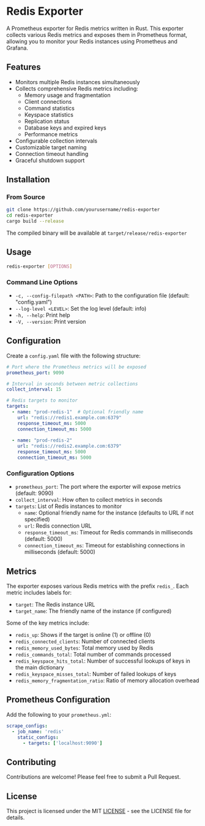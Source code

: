 # Redis Exporter

A Prometheus exporter for Redis metrics written in Rust. This exporter collects various Redis metrics and exposes them in Prometheus format, allowing you to monitor your Redis instances using Prometheus and Grafana.

## Features

- Monitors multiple Redis instances simultaneously
- Collects comprehensive Redis metrics including:
  - Memory usage and fragmentation
  - Client connections
  - Command statistics
  - Keyspace statistics
  - Replication status
  - Database keys and expired keys
  - Performance metrics
- Configurable collection intervals
- Customizable target naming
- Connection timeout handling
- Graceful shutdown support

## Installation

### From Source

```bash
git clone https://github.com/yourusername/redis-exporter
cd redis-exporter
cargo build --release
```

The compiled binary will be available at `target/release/redis-exporter`

## Usage

```bash
redis-exporter [OPTIONS]
```

### Command Line Options

- `-c, --config-filepath <PATH>`: Path to the configuration file (default: "config.yaml")
- `--log-level <LEVEL>`: Set the log level (default: info)
- `-h, --help`: Print help
- `-V, --version`: Print version

## Configuration

Create a `config.yaml` file with the following structure:

```yaml
# Port where the Prometheus metrics will be exposed
prometheus_port: 9090

# Interval in seconds between metric collections
collect_interval: 15

# Redis targets to monitor
targets:
  - name: "prod-redis-1"  # Optional friendly name
    url: "redis://redis1.example.com:6379"
    response_timeout_ms: 5000
    connection_timeout_ms: 5000
  
  - name: "prod-redis-2"
    url: "redis://redis2.example.com:6379"
    response_timeout_ms: 5000
    connection_timeout_ms: 5000
```

### Configuration Options

- `prometheus_port`: The port where the exporter will expose metrics (default: 9090)
- `collect_interval`: How often to collect metrics in seconds
- `targets`: List of Redis instances to monitor
  - `name`: Optional friendly name for the instance (defaults to URL if not specified)
  - `url`: Redis connection URL
  - `response_timeout_ms`: Timeout for Redis commands in milliseconds (default: 5000)
  - `connection_timeout_ms`: Timeout for establishing connections in milliseconds (default: 5000)

## Metrics

The exporter exposes various Redis metrics with the prefix `redis_`. Each metric includes labels for:
- `target`: The Redis instance URL
- `target_name`: The friendly name of the instance (if configured)

Some of the key metrics include:

- `redis_up`: Shows if the target is online (1) or offline (0)
- `redis_connected_clients`: Number of connected clients
- `redis_memory_used_bytes`: Total memory used by Redis
- `redis_commands_total`: Total number of commands processed
- `redis_keyspace_hits_total`: Number of successful lookups of keys in the main dictionary
- `redis_keyspace_misses_total`: Number of failed lookups of keys
- `redis_memory_fragmentation_ratio`: Ratio of memory allocation overhead

## Prometheus Configuration

Add the following to your `prometheus.yml`:

```yaml
scrape_configs:
  - job_name: 'redis'
    static_configs:
      - targets: ['localhost:9090']
```

## Contributing

Contributions are welcome! Please feel free to submit a Pull Request.

## License

This project is licensed under the MIT [LICENSE](LICENSE) - see the LICENSE file for details.
